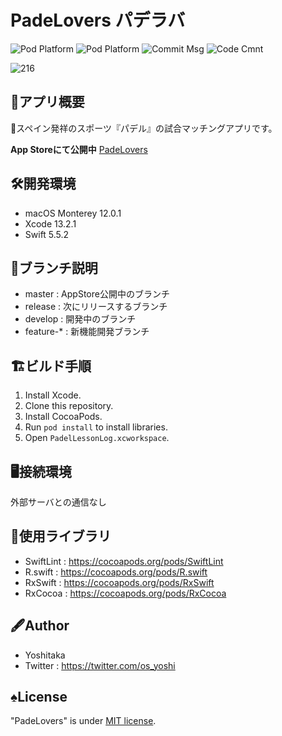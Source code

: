 # PadeLovers パデラバ
![Pod Platform](https://img.shields.io/cocoapods/p/AMClockView.svg?style=flat)
![Pod Platform](https://img.shields.io/github/license/Yoshitaka-hub/PadelLessonLog)
![Commit Msg](https://img.shields.io/badge/Commit%20message-en__US-brightgreen.svg)
![Code Cmnt](https://img.shields.io/badge/code%20comment-Ja-brightgreen.svg)

![216](https://user-images.githubusercontent.com/63494353/150513474-1710d5a3-9f97-4646-b4f1-1b95cad90d12.png)

## 📱アプリ概要
🎾スペイン発祥のスポーツ『パデル』の試合マッチングアプリです。

**App Storeにて公開中**
[PadeLovers](https://apps.apple.com/jp/app/padelovers/id1538873089 "App Store")

## 🛠開発環境
* macOS Monterey 12.0.1
* Xcode 13.2.1
* Swift 5.5.2

## 🌲ブランチ説明
* master : AppStore公開中のブランチ
* release : 次にリリースするブランチ
* develop : 開発中のブランチ
* feature-* : 新機能開発ブランチ

## 🏗ビルド手順
1. Install Xcode.
1. Clone this repository.
1. Install CocoaPods.
1. Run `pod install` to install libraries.
1. Open `PadelLessonLog.xcworkspace`.

## 🖥接続環境
外部サーバとの通信なし

## 📙使用ライブラリ
* SwiftLint : https://cocoapods.org/pods/SwiftLint
* R.swift : https://cocoapods.org/pods/R.swift
* RxSwift : https://cocoapods.org/pods/RxSwift
* RxCocoa : https://cocoapods.org/pods/RxCocoa

## 🖋Author
* Yoshitaka
* Twitter : https://twitter.com/os_yoshi

## ♠️License
"PadeLovers" is under [MIT license](https://opensource.org/licenses/MIT).
